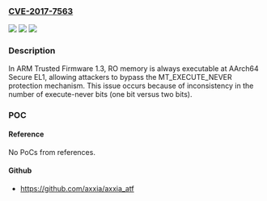 ### [CVE-2017-7563](https://cve.mitre.org/cgi-bin/cvename.cgi?name=CVE-2017-7563)
![](https://img.shields.io/static/v1?label=Product&message=n%2Fa&color=blue)
![](https://img.shields.io/static/v1?label=Version&message=n%2Fa&color=blue)
![](https://img.shields.io/static/v1?label=Vulnerability&message=n%2Fa&color=brighgreen)

### Description

In ARM Trusted Firmware 1.3, RO memory is always executable at AArch64 Secure EL1, allowing attackers to bypass the MT_EXECUTE_NEVER protection mechanism. This issue occurs because of inconsistency in the number of execute-never bits (one bit versus two bits).

### POC

#### Reference
No PoCs from references.

#### Github
- https://github.com/axxia/axxia_atf

